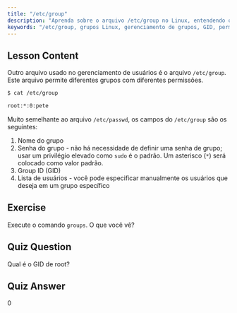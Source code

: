 ```yaml
---
title: "/etc/group"
description: "Aprenda sobre o arquivo /etc/group no Linux, entendendo o gerenciamento de grupos, GID e permissões de usuário. Tutorial essencial do arquivo de grupo Linux para iniciantes."
keywords: "/etc/group, grupos Linux, gerenciamento de grupos, GID, permissões Linux, tutorial Linux, Linux para iniciantes, guia Linux"
---
```


## Lesson Content

Outro arquivo usado no gerenciamento de usuários é o arquivo `/etc/group`. Este arquivo permite diferentes grupos com diferentes permissões.

```bash
$ cat /etc/group

root:*:0:pete
```

Muito semelhante ao arquivo `/etc/passwd`, os campos do `/etc/group` são os seguintes:

1. Nome do grupo
2. Senha do grupo - não há necessidade de definir uma senha de grupo; usar um privilégio elevado como `sudo` é o padrão. Um asterisco (`*`) será colocado como valor padrão.
3. Group ID (GID)
4. Lista de usuários - você pode especificar manualmente os usuários que deseja em um grupo específico

## Exercise

Execute o comando `groups`. O que você vê?

## Quiz Question

Qual é o GID de root?

## Quiz Answer

0
